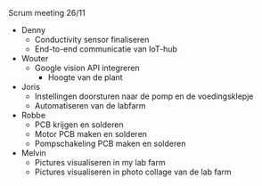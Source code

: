 Scrum meeting 26/11

- Denny
    - Conductivity sensor finaliseren
    - End-to-end communicatie van IoT-hub 
- Wouter
    - Google vision API integreren
        - Hoogte van de plant
- Joris
    - Instellingen doorsturen naar de pomp en de voedingsklepje
    - Automatiseren van de labfarm
- Robbe
    - PCB krijgen en solderen
    - Motor PCB maken en solderen
    - Pompschakeling PCB maken en solderen
- Melvin
    - Pictures visualiseren in my lab farm
    - Pictures visualiseren in photo collage van de lab farm
